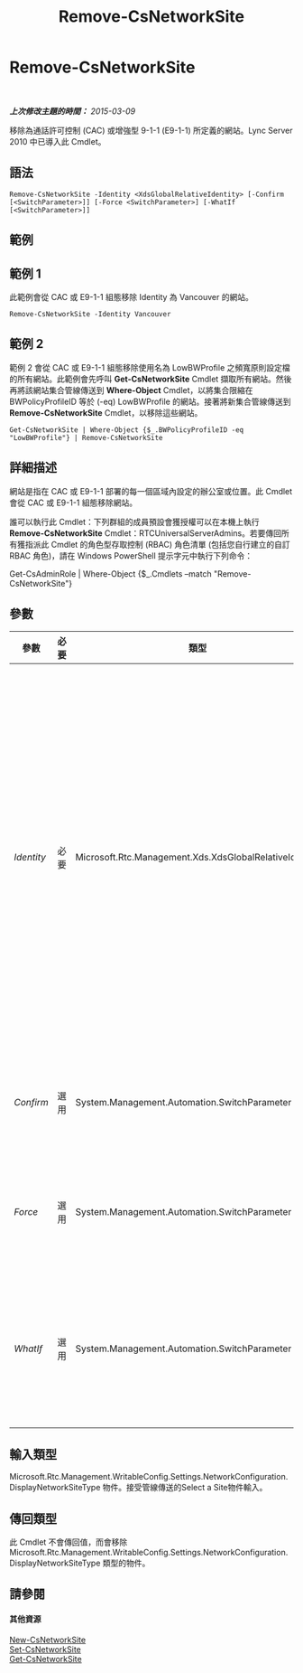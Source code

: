 ﻿---
title: Remove-CsNetworkSite
TOCTitle: Remove-CsNetworkSite
ms:assetid: 07b543a6-3aa0-4fce-85f9-9ddc75d7b14f
ms:mtpsurl: https://technet.microsoft.com/zh-tw/library/Gg398135(v=OCS.15)
ms:contentKeyID: 49289997
ms.date: 08/10/2015
mtps_version: v=OCS.15
ms.translationtype: HT
---

# Remove-CsNetworkSite

 

_**上次修改主題的時間：** 2015-03-09_

移除為通話許可控制 (CAC) 或增強型 9-1-1 (E9-1-1) 所定義的網站。Lync Server 2010 中已導入此 Cmdlet。

## 語法

    Remove-CsNetworkSite -Identity <XdsGlobalRelativeIdentity> [-Confirm [<SwitchParameter>]] [-Force <SwitchParameter>] [-WhatIf [<SwitchParameter>]]

## 範例

## 範例 1

此範例會從 CAC 或 E9-1-1 組態移除 Identity 為 Vancouver 的網站。

    Remove-CsNetworkSite -Identity Vancouver

## 範例 2

範例 2 會從 CAC 或 E9-1-1 組態移除使用名為 LowBWProfile 之頻寬原則設定檔的所有網站。此範例會先呼叫 **Get-CsNetworkSite** Cmdlet 擷取所有網站。然後再將該網站集合管線傳送到 **Where-Object** Cmdlet，以將集合限縮在 BWPolicyProfileID 等於 (-eq) LowBWProfile 的網站。接著將新集合管線傳送到 **Remove-CsNetworkSite** Cmdlet，以移除這些網站。

    Get-CsNetworkSite | Where-Object {$_.BWPolicyProfileID -eq "LowBWProfile"} | Remove-CsNetworkSite

## 詳細描述

網站是指在 CAC 或 E9-1-1 部署的每一個區域內設定的辦公室或位置。此 Cmdlet 會從 CAC 或 E9-1-1 組態移除網站。

誰可以執行此 Cmdlet：下列群組的成員預設會獲授權可以在本機上執行 **Remove-CsNetworkSite** Cmdlet：RTCUniversalServerAdmins。若要傳回所有獲指派此 Cmdlet 的角色型存取控制 (RBAC) 角色清單 (包括您自行建立的自訂 RBAC 角色)，請在 Windows PowerShell 提示字元中執行下列命令：

Get-CsAdminRole | Where-Object {$\_.Cmdlets –match "Remove-CsNetworkSite"}

## 參數


<table>
<colgroup>
<col style="width: 25%" />
<col style="width: 25%" />
<col style="width: 25%" />
<col style="width: 25%" />
</colgroup>
<thead>
<tr class="header">
<th>參數</th>
<th>必要</th>
<th>類型</th>
<th>說明</th>
</tr>
</thead>
<tbody>
<tr class="odd">
<td><p><em>Identity</em></p></td>
<td><p>必要</p></td>
<td><p>Microsoft.Rtc.Management.Xds.XdsGlobalRelativeIdentity</p></td>
<td><p>您要移除之網站的唯一識別碼。網站只可以在全域範圍建立，因此您不需要指定範圍，唯一需要指定的是網站識別碼。</p></td>
</tr>
<tr class="even">
<td><p><em>Confirm</em></p></td>
<td><p>選用</p></td>
<td><p>System.Management.Automation.SwitchParameter</p></td>
<td><p>在執行命令前先提示確認。</p></td>
</tr>
<tr class="odd">
<td><p><em>Force</em></p></td>
<td><p>選用</p></td>
<td><p>System.Management.Automation.SwitchParameter</p></td>
<td><p>隱藏變更前所顯示的確認提示。</p></td>
</tr>
<tr class="even">
<td><p><em>WhatIf</em></p></td>
<td><p>選用</p></td>
<td><p>System.Management.Automation.SwitchParameter</p></td>
<td><p>說明執行命令時若不實際執行命令的後果。</p></td>
</tr>
</tbody>
</table>


## 輸入類型

Microsoft.Rtc.Management.WritableConfig.Settings.NetworkConfiguration.DisplayNetworkSiteType 物件。接受管線傳送的Select a Site物件輸入。

## 傳回類型

此 Cmdlet 不會傳回值，而會移除 Microsoft.Rtc.Management.WritableConfig.Settings.NetworkConfiguration.DisplayNetworkSiteType 類型的物件。

## 請參閱

#### 其他資源

[New-CsNetworkSite](new-csnetworksite.md)  
[Set-CsNetworkSite](set-csnetworksite.md)  
[Get-CsNetworkSite](get-csnetworksite.md)

